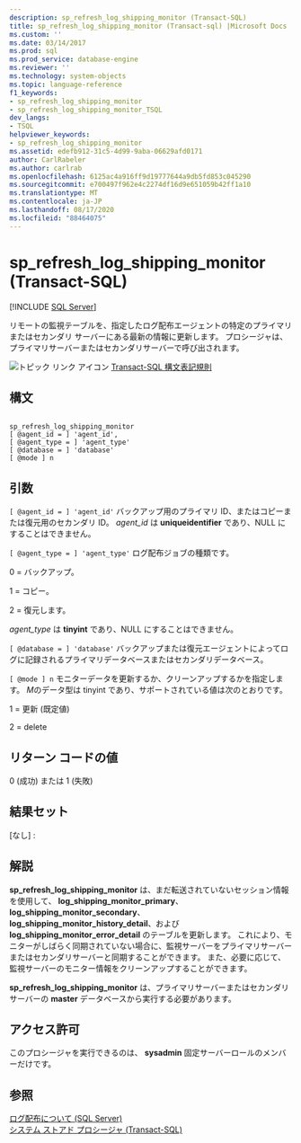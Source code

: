 ```yaml
---
description: sp_refresh_log_shipping_monitor (Transact-SQL)
title: sp_refresh_log_shipping_monitor (Transact-sql) |Microsoft Docs
ms.custom: ''
ms.date: 03/14/2017
ms.prod: sql
ms.prod_service: database-engine
ms.reviewer: ''
ms.technology: system-objects
ms.topic: language-reference
f1_keywords:
- sp_refresh_log_shipping_monitor
- sp_refresh_log_shipping_monitor_TSQL
dev_langs:
- TSQL
helpviewer_keywords:
- sp_refresh_log_shipping_monitor
ms.assetid: edefb912-31c5-4d99-9aba-06629afd0171
author: CarlRabeler
ms.author: carlrab
ms.openlocfilehash: 6125ac4a916ff9d19777644a9db5fd853c045290
ms.sourcegitcommit: e700497f962e4c2274df16d9e651059b42ff1a10
ms.translationtype: MT
ms.contentlocale: ja-JP
ms.lasthandoff: 08/17/2020
ms.locfileid: "88464075"
---
```

# <a name="sp_refresh_log_shipping_monitor-transact-sql"></a>sp_refresh_log_shipping_monitor (Transact-SQL)
[!INCLUDE [SQL Server](../../includes/applies-to-version/sqlserver.md)]

  リモートの監視テーブルを、指定したログ配布エージェントの特定のプライマリまたはセカンダリ サーバーにある最新の情報に更新します。 プロシージャは、プライマリサーバーまたはセカンダリサーバーで呼び出されます。  
  
 ![トピック リンク アイコン](../../database-engine/configure-windows/media/topic-link.gif "トピック リンク アイコン") [Transact-SQL 構文表記規則](../../t-sql/language-elements/transact-sql-syntax-conventions-transact-sql.md)  
  
## <a name="syntax"></a>構文  
  
```  
  
sp_refresh_log_shipping_monitor  
[ @agent_id = ] 'agent_id',  
[ @agent_type = ] 'agent_type'  
[ @database = ] 'database'  
[ @mode ] n  
```  
  
## <a name="arguments"></a>引数  
`[ @agent_id = ] 'agent_id'` バックアップ用のプライマリ ID、またはコピーまたは復元用のセカンダリ ID。 *agent_id* は **uniqueidentifier** であり、NULL にすることはできません。  
  
`[ @agent_type = ] 'agent_type'` ログ配布ジョブの種類です。  
  
 0 = バックアップ。  
  
 1 = コピー。  
  
 2 = 復元します。  
  
 *agent_type* は **tinyint** であり、NULL にすることはできません。  
  
`[ @database = ] 'database'` バックアップまたは復元エージェントによってログに記録されるプライマリデータベースまたはセカンダリデータベース。  
  
`[ @mode ] n` モニターデータを更新するか、クリーンアップするかを指定します。 *M*のデータ型は tinyint であり、サポートされている値は次のとおりです。  
  
 1 = 更新 (既定値)  
  
 2 = delete  
  
## <a name="return-code-values"></a>リターン コードの値  
 0 (成功) または 1 (失敗)  
  
## <a name="result-sets"></a>結果セット  
 [なし] :  
  
## <a name="remarks"></a>解説  
 **sp_refresh_log_shipping_monitor** は、まだ転送されていないセッション情報を使用して、 **log_shipping_monitor_primary**、 **log_shipping_monitor_secondary**、 **log_shipping_monitor_history_detail**、および **log_shipping_monitor_error_detail** のテーブルを更新します。 これにより、モニターがしばらく同期されていない場合に、監視サーバーをプライマリサーバーまたはセカンダリサーバーと同期することができます。 また、必要に応じて、監視サーバーのモニター情報をクリーンアップすることができます。  
  
 **sp_refresh_log_shipping_monitor** は、プライマリサーバーまたはセカンダリサーバーの **master** データベースから実行する必要があります。  
  
## <a name="permissions"></a>アクセス許可  
 このプロシージャを実行できるのは、 **sysadmin** 固定サーバーロールのメンバーだけです。  
  
## <a name="see-also"></a>参照  
 [ログ配布について &#40;SQL Server&#41;](../../database-engine/log-shipping/about-log-shipping-sql-server.md)   
 [システム ストアド プロシージャ &#40;Transact-SQL&#41;](../../relational-databases/system-stored-procedures/system-stored-procedures-transact-sql.md)  
  
  
